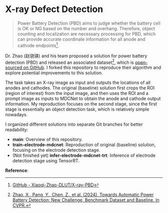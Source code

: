 # X-ray Defect Detection

> Power Battery Detection (PBD) aims to judge whether the battery cell is OK or NG based on the number and overhang. Therefore, object counting and localization are necessary processing for PBD, which can provide accurate coordinate information for all anode and cathode endpoints[^1].

Dr. Zhao (赵骁骐) and his team proposed a solution for power battery detection (PBD) and released an associated dataset[^2], which is [open-sourced on GitHub](https://github.com/Xiaoqi-Zhao-DLUT/X-ray-PBD). I forked this repository to reproduce their algorithm and explore potential improvements to this solution.

The task takes an X-ray image as input and outputs the locations of all anodes and cathodes. The original (baseline) solution first crops the ROI (region of interest) from the input image, and then uses the ROI and a prompt image as inputs to MDCNet to obtain the anode and cathode output information. My reproduction focuses on the second stage, since the first stage is essentially an object detection task, which is relatively simple nowadays.

I organized different solutions into separate Git branches for better readability:

- **main**: Overview of this repository.
- **train-electrode-mdcnet**: Reproduction of original (baseline) solution, focusing on the electrode detection stage.
- (Not finished yet) **infer-electrode-mdcnet-trt**: Inference of electrode detection stage using TensorRT.

**Reference**:

[^1]: [GitHub - Xiaoqi-Zhao-DLUT/X-ray-PBD](https://github.com/Xiaoqi-Zhao-DLUT/X-ray-PBD)
[^2]: [Zhao, X., Pang, Y., Chen, Z., et al. (2024). Towards Automatic Power Battery Detection: New Challenge, Benchmark Dataset and Baseline. In CVPR.](https://arxiv.org/pdf/2312.02528v2.pdf)
